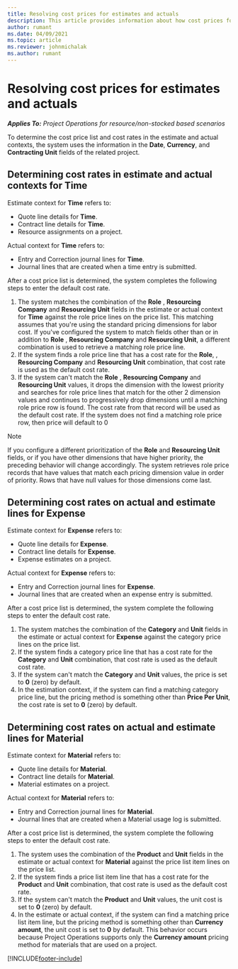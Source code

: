 ```yaml
---
title: Resolving cost prices for estimates and actuals
description: This article provides information about how cost prices for estimates and actuals are resolved.
author: rumant
ms.date: 04/09/2021
ms.topic: article
ms.reviewer: johnmichalak
ms.author: rumant
---
```


# Resolving cost prices for estimates and actuals

_**Applies To:** Project Operations for resource/non-stocked based scenarios_

To determine the cost price list and cost rates in the estimate and actual contexts, the system uses the information in the **Date**, **Currency**, and **Contracting Unit** fields of the related project.

## Determining cost rates in estimate and actual contexts for Time

Estimate context for **Time** refers to:

- Quote line details for **Time**.
- Contract line details for **Time**.
- Resource assignments on a project.

Actual context for **Time** refers to:

- Entry and Correction journal lines for **Time**.
- Journal lines that are created when a time entry is submitted.

After a cost price list is determined, the system completes the following steps to enter the default cost rate.

1. The system matches the combination of the **Role** , **Resourcing Company** and **Resourcing Unit** fields in the estimate or actual context for **Time** against the role price lines on the price list. This matching assumes that you're using the standard pricing dimensions for labor cost. If you've configured the system to match fields other than or in addition to **Role** , **Resourcing Company** and **Resourcing Unit**, a different combination is used to retrieve a matching role price line.
1. If the system finds a role price line that has a cost rate for the **Role**, , **Resourcing Company** and **Resourcing Unit** combination, that cost rate is used as the default cost rate.
1. If the system can't match the **Role** , **Resourcing Company** and **Resourcing Unit** values, it drops the dimension with the lowest priority and searches for role price lines that match for the other 2 dimension values and continues to progressively drop dimensions until a matching role price row is found. The cost rate from that record will be used as the default cost rate. If the system does not find a matching role price row, then price will default to 0 

> [!NOTE]
> If you configure a different prioritization of the **Role** and **Resourcing Unit** fields, or if you have other dimensions that have higher priority, the preceding behavior will change accordingly. The system retrieves role price records that have values that match each pricing dimension value in order of priority. Rows that have null values for those dimensions come last.

## Determining cost rates on actual and estimate lines for Expense

Estimate context for **Expense** refers to:

- Quote line details for **Expense**.
- Contract line details for **Expense**.
- Expense estimates on a project.

Actual context for **Expense** refers to:

- Entry and Correction journal lines for **Expense**.
- Journal lines that are created when an expense entry is submitted.

After a cost price list is determined, the system complete the following steps to enter the default cost rate.

1. The system matches the combination of the **Category** and **Unit** fields in the estimate or actual context for **Expense** against the category price lines on the price list.
1. If the system finds a category price line that has a cost rate for the **Category** and **Unit** combination, that cost rate is used as the default cost rate.
1. If the system can't match the **Category** and **Unit** values, the price is set to **0** (zero) by default.
1. In the estimation context, if the system can find a matching category price line, but the pricing method is something other than **Price Per Unit**, the cost rate is set to **0** (zero) by default.

## Determining cost rates on actual and estimate lines for Material

Estimate context for **Material** refers to:

- Quote line details for **Material**.
- Contract line details for **Material**.
- Material estimates on a project.

Actual context for **Material** refers to:

- Entry and Correction journal lines for **Material**.
- Journal lines that are created when a Material usage log is submitted.

After a cost price list is determined, the system complete the following steps to enter the default cost rate.

1. The system uses the combination of the **Product** and **Unit** fields in the estimate or actual context for **Material** against the price list item lines on the price list.
1. If the system finds a price list item line that has a cost rate for the **Product** and **Unit** combination, that cost rate is used as the default cost rate.
1. If the system can't match the **Product** and **Unit** values, the unit cost is set to **0** (zero) by default.
1. In the estimate or actual context, if the system can find a matching price list item line, but the pricing method is something other than **Currency amount**, the unit cost is set to **0** by default. This behavior occurs because Project Operations supports only the **Currency amount** pricing method for materials that are used on a project.


[!INCLUDE[footer-include](../includes/footer-banner.md)]
